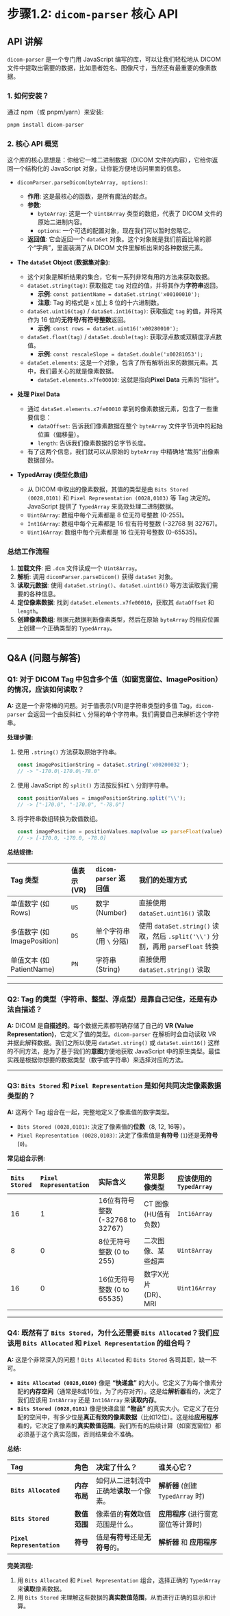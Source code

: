 # 步骤1.2: `dicom-parser` 核心 API

## API 讲解

`dicom-parser` 是一个专门用 JavaScript 编写的库，可以让我们轻松地从 DICOM 文件中提取出需要的数据，比如患者姓名、图像尺寸，当然还有最重要的像素数据。

### 1. 如何安装？

通过 npm（或 pnpm/yarn）来安装:

```bash
pnpm install dicom-parser
```

### 2. 核心 API 概览

这个库的核心思想是：你给它一堆二进制数据（DICOM 文件的内容），它给你返回一个结构化的 JavaScript 对象，让你能方便地访问里面的信息。

- `dicomParser.parseDicom(byteArray, options)`:

  - **作用**: 这是最核心的函数，是所有魔法的起点。
  - **参数**:
    - `byteArray`: 这是一个 `Uint8Array` 类型的数组，代表了 DICOM 文件的原始二进制内容。
    - `options`: 一个可选的配置对象，现在我们可以暂时忽略它。
  - **返回值**: 它会返回一个 `dataSet` 对象。这个对象就是我们前面比喻的那个“字典”，里面装满了从 DICOM 文件里解析出来的各种数据元素。

- **The `dataSet` Object (数据集对象)**:

  - 这个对象是解析结果的集合，它有一系列非常有用的方法来获取数据。
  - `dataSet.string(tag)`: 获取指定 `tag` 对应的值，并将其作为**字符串**返回。
    - **示例**: `const patientName = dataSet.string('x00100010');`
    - **注意**: Tag 的格式是 `x` 加上 8 位的十六进制数。
  - `dataSet.uint16(tag)` / `dataSet.int16(tag)`: 获取指定 `tag` 的值，并将其作为 16 位的**无符号/有符号整数**返回。
    - **示例**: `const rows = dataSet.uint16('x00280010');`
  - `dataSet.float(tag)` / `dataSet.double(tag)`: 获取浮点数或双精度浮点数值。
    - **示例**: `const rescaleSlope = dataSet.double('x00281053');`
  - `dataSet.elements`: 这是一个对象，包含了所有解析出来的数据元素。其中，我们最关心的就是像素数据。
    - `dataSet.elements.x7fe00010`: 这就是指向**Pixel Data** 元素的“指针”。

- **处理 Pixel Data**

  - 通过 `dataSet.elements.x7fe00010` 拿到的像素数据元素，包含了一些重要信息：
    - `dataOffset`: 告诉我们像素数据在整个 `byteArray` 文件字节流中的起始位置（偏移量）。
    - `length`: 告诉我们像素数据的总字节长度。
  - 有了这两个信息，我们就可以从原始的 `byteArray` 中精确地“裁剪”出像素数据部分。

- **TypedArray (类型化数组)**
  - 从 DICOM 中取出的像素数据，其值的类型是由 `Bits Stored (0028,0101)` 和 `Pixel Representation (0028,0103)` 等 Tag 决定的。JavaScript 提供了 `TypedArray` 来高效处理二进制数据。
  - `Uint8Array`: 数组中每个元素都是 8 位无符号整数 (0-255)。
  - `Int16Array`: 数组中每个元素都是 16 位有符号整数 (-32768 到 32767)。
  - `Uint16Array`: 数组中每个元素都是 16 位无符号整数 (0-65535)。

### 总结工作流程

1.  **加载文件**: 把 `.dcm` 文件读成一个 `Uint8Array`。
2.  **解析**: 调用 `dicomParser.parseDicom()` 获得 `dataSet` 对象。
3.  **读取元数据**: 使用 `dataSet.string()`、`dataSet.uint16()` 等方法读取我们需要的各种信息。
4.  **定位像素数据**: 找到 `dataSet.elements.x7fe00010`，获取其 `dataOffset` 和 `length`。
5.  **创建像素数组**: 根据元数据判断像素类型，然后在原始 `byteArray` 的相应位置上创建一个正确类型的 `TypedArray`。

---

## Q&A (问题与解答)

### Q1: 对于 DICOM Tag 中包含多个值（如窗宽窗位、ImagePosition）的情况，应该如何读取？

**A:** 这是一个非常棒的问题。对于值表示(VR)是字符串类型的多值 Tag，`dicom-parser` 会返回一个由反斜杠 `\` 分隔的单个字符串。我们需要自己来解析这个字符串。

**处理步骤:**

1.  使用 `.string()` 方法获取原始字符串。
    ```javascript
    const imagePositionString = dataSet.string('x00200032');
    // -> "-170.0\-170.0\-78.0"
    ```
2.  使用 JavaScript 的 `split()` 方法按反斜杠 `\` 分割字符串。
    ```javascript
    const positionValues = imagePositionString.split('\\');
    // -> ["-170.0", "-170.0", "-78.0"]
    ```
3.  将字符串数组转换为数值数组。
    ```javascript
    const imagePosition = positionValues.map(value => parseFloat(value));
    // -> [-170.0, -170.0, -78.0]
    ```

**总结规律:**

| Tag 类型                    | 值表示(VR) | `dicom-parser` 返回值    | 我们的处理方式                                                                 |
| :-------------------------- | :--------- | :----------------------- | :----------------------------------------------------------------------------- |
| 单值数字 (如 Rows)          | `US`       | 数字 (Number)            | 直接使用 `dataSet.uint16()` 读取                                               |
| 多值数字 (如 ImagePosition) | `DS`       | 单个字符串 (用 `\` 分隔) | 使用 `dataSet.string()` 读取，然后 `.split('\\')` 分割，再用 `parseFloat` 转换 |
| 单值文本 (如 PatientName)   | `PN`       | 字符串 (String)          | 直接使用 `dataSet.string()` 读取                                               |

---

### Q2: Tag 的类型（字符串、整型、浮点型）是靠自己记住，还是有办法自描述？

**A:** DICOM 是**自描述的**。每个数据元素都明确存储了自己的 **VR (Value Representation)**，它定义了值的类型。`dicom-parser` 在解析时会自动读取 VR 并据此解释数据。我们之所以使用 `dataSet.string()` 或 `dataSet.uint16()` 这样的不同方法，是为了基于我们的**意图**方便地获取 JavaScript 中的原生类型。最佳实践是根据你想要的数据类型（数字或字符串）来选择对应的方法。

---

### Q3: `Bits Stored` 和 `Pixel Representation` 是如何共同决定像素数据类型的？

**A:** 这两个 Tag 组合在一起，完整地定义了像素值的数字类型。

- `Bits Stored (0028,0101)`: 决定了像素值的**位数**（8, 12, 16等）。
- `Pixel Representation (0028,0103)`: 决定了像素值是**有符号** (`1`)还是**无符号** (`0`)。

**常见组合示例:**

| `Bits Stored` | `Pixel Representation` | 实际含义                         | 常见影像类型         | 应该使用的 `TypedArray` |
| :------------ | :--------------------- | :------------------------------- | :------------------- | :---------------------- |
| 16            | 1                      | 16位有符号整数 (-32768 to 32767) | CT 图像 (HU值有负数) | `Int16Array`            |
| 8             | 0                      | 8位无符号整数 (0 to 255)         | 二次图像、某些超声   | `Uint8Array`            |
| 16            | 0                      | 16位无符号整数 (0 to 65535)      | 数字X光片(DR)、MRI   | `Uint16Array`           |

---

### Q4: 既然有了 `Bits Stored`，为什么还需要 `Bits Allocated`？我们应该用 `Bits Allocated` 和 `Pixel Representation` 的组合吗？

**A:** 这是个非常深入的问题！`Bits Allocated` 和 `Bits Stored` 各司其职，缺一不可。

- **`Bits Allocated (0028,0100)`** 像是 **“快递盒”** 的大小。它定义了为每个像素分配的**内存空间**（通常是8或16位，为了内存对齐）。这是给**解析器**看的，决定了我们应该用 `Int8Array` 还是 `Int16Array` 来**读取内存**。
- **`Bits Stored (0028,0101)`** 像是快递盒里 **“物品”** 的真实大小。它定义了在分配的空间中，有多少位是**真正有效的像素数据**（比如12位）。这是给**应用程序**看的，它决定了像素的**真实数值范围**。我们所有的后续计算（如窗宽窗位）都必须基于这个真实范围，否则结果会不准确。

**总结:**

| Tag                        | 角色         | 决定了什么？                             | 谁关心它？                          |
| :------------------------- | :----------- | :--------------------------------------- | :---------------------------------- |
| **`Bits Allocated`**       | **内存布局** | 如何从二进制流中正确地**读取**一个像素。 | **解析器** (创建 `TypedArray` 时)   |
| **`Bits Stored`**          | **数值范围** | 像素值的**有效**取值范围是什么。         | **应用程序** (进行窗宽窗位等计算时) |
| **`Pixel Representation`** | **符号**     | 值是**有符号**还是**无符号**的。         | **解析器** 和 **应用程序**          |

**完美流程:**

1.  用 `Bits Allocated` 和 `Pixel Representation` 组合，选择正确的 `TypedArray` 来**读取**像素数据。
2.  用 `Bits Stored` 来理解这些数据的**真实数值范围**，从而进行正确的显示和计算。
